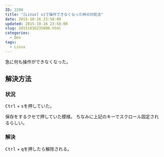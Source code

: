 ```yaml
---
ID: 2208
title: "[Linux] viで操作できなくなった時の対処法"
date: 2015-10-16 23:58:00
updated: 2015-10-16 23:58:00
slug: 20151016235800.html
categories:
  - Dev
tags:
  - Linux
---
```


急に何も操作ができなくなった。

<!--more-->
<h2>解決方法</h2>
<h3>状況</h3>
<kbd>Ctrl</kbd> + <kbd>s</kbd>を押していた。

保存をするクセで押していた模様。
ちなみに上記のキーでスクロール固定されるらしい。

<h3>解決</h3>
<kbd>Ctrl</kbd> + <kbd>q</kbd>を押したら解除される。
